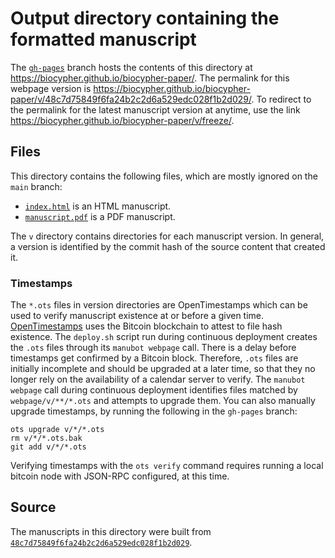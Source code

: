 # Output directory containing the formatted manuscript

The [`gh-pages`](https://github.com/biocypher/biocypher-paper/tree/gh-pages) branch hosts the contents of this directory at <https://biocypher.github.io/biocypher-paper/>.
The permalink for this webpage version is <https://biocypher.github.io/biocypher-paper/v/48c7d75849f6fa24b2c2d6a529edc028f1b2d029/>.
To redirect to the permalink for the latest manuscript version at anytime, use the link <https://biocypher.github.io/biocypher-paper/v/freeze/>.

## Files

This directory contains the following files, which are mostly ignored on the `main` branch:

+ [`index.html`](index.html) is an HTML manuscript.
+ [`manuscript.pdf`](manuscript.pdf) is a PDF manuscript.

The `v` directory contains directories for each manuscript version.
In general, a version is identified by the commit hash of the source content that created it.

### Timestamps

The `*.ots` files in version directories are OpenTimestamps which can be used to verify manuscript existence at or before a given time.
[OpenTimestamps](https://opentimestamps.org/) uses the Bitcoin blockchain to attest to file hash existence.
The `deploy.sh` script run during continuous deployment creates the `.ots` files through its `manubot webpage` call.
There is a delay before timestamps get confirmed by a Bitcoin block.
Therefore, `.ots` files are initially incomplete and should be upgraded at a later time, so that they no longer rely on the availability of a calendar server to verify.
The `manubot webpage` call during continuous deployment identifies files matched by `webpage/v/**/*.ots` and attempts to upgrade them.
You can also manually upgrade timestamps, by running the following in the `gh-pages` branch:

```shell
ots upgrade v/*/*.ots
rm v/*/*.ots.bak
git add v/*/*.ots
```

Verifying timestamps with the `ots verify` command requires running a local bitcoin node with JSON-RPC configured, at this time.

## Source

The manuscripts in this directory were built from
[`48c7d75849f6fa24b2c2d6a529edc028f1b2d029`](https://github.com/biocypher/biocypher-paper/commit/48c7d75849f6fa24b2c2d6a529edc028f1b2d029).
